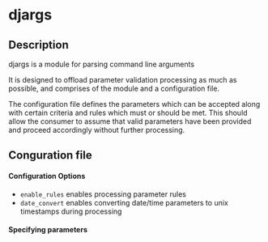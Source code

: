 # djargs
## Description
djargs is a module for parsing command line arguments

It is designed to offload parameter validation processing as much as possible, and comprises of the module and a configuration file.

The configuration file defines the parameters which can be accepted along with certain criteria and rules which must or should be met.
This should allow the consumer to assume that valid parameters have been provided and proceed accordingly without further processing.

## Conguration file
#### Configuration Options
* `enable_rules` enables processing parameter rules
* `date_convert` enables converting date/time parameters to unix timestamps during processing

#### Specifying parameters
